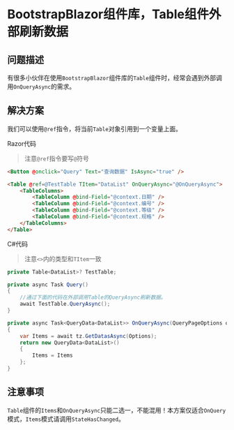 # BootstrapBlazor组件库，Table组件外部刷新数据

## 问题描述

有很多小伙伴在使用```BootstrapBlazor```组件库的```Table```组件时，经常会遇到外部调用```OnQueryAsync```的需求。

## 解决方案

我们可以使用```@ref```指令，将当前```Table```对象引用到一个变量上面。

Razor代码
>注意```@ref```指令要写```@```符号

```html
<Button @onclick="Query" Text="查询数据" IsAsync="true" />

<Table @ref=@TestTable TItem="DataList" OnQueryAsync="@OnQueryAsync">
    <TableColumns>
        <TableColumn @bind-Field="@context.日期" />
        <TableColumn @bind-Field="@context.编号" />
        <TableColumn @bind-Field="@context.等级" />
        <TableColumn @bind-Field="@context.规格" />
    </TableColumns>
</Table>
```

C#代码
>注意```<>```内的类型和```TItem```一致

```csharp
private Table<DataList>? TestTable;

private async Task Query()
{
    //通过下面的代码在外部调用Table的QueryAsync刷新数据。
    await TestTable.QueryAsync();
}

private async Task<QueryData<DataList>> OnQueryAsync(QueryPageOptions options)
{
    var Items = await tz.GetDatasAsync(Options);
    return new QueryData<DataList>()
    {
        Items = Items
    };
}
```

## 注意事项

```Table```组件的```Items```和```OnQueryAsync```只能二选一，不能混用！本方案仅适合```OnQuery```模式，```Items```模式请调用```StateHasChanged```。

